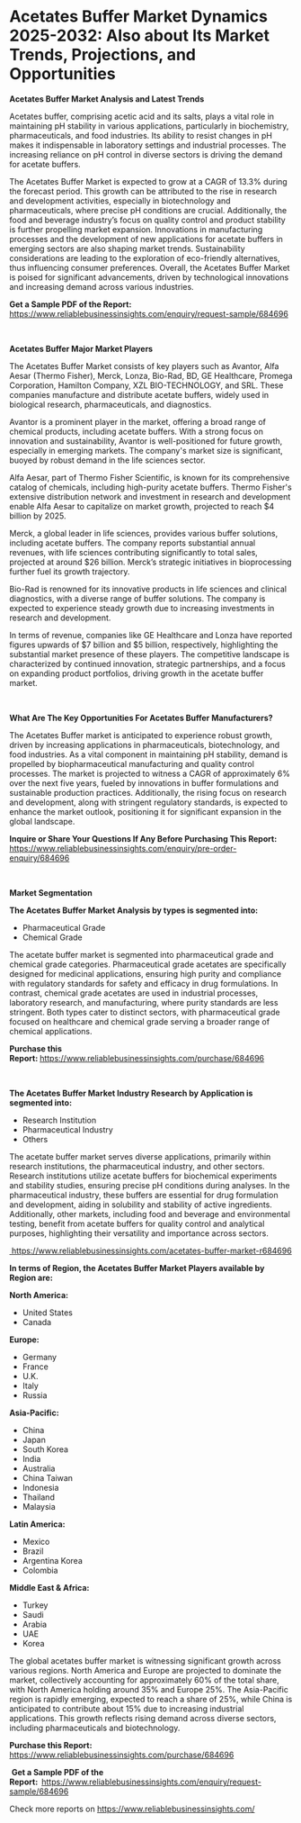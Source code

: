 <p><h1>Acetates Buffer Market Dynamics 2025-2032: Also about Its Market Trends, Projections, and Opportunities</h1></p><p><strong>Acetates Buffer Market Analysis and Latest Trends</strong></p>
<p><p>Acetates buffer, comprising acetic acid and its salts, plays a vital role in maintaining pH stability in various applications, particularly in biochemistry, pharmaceuticals, and food industries. Its ability to resist changes in pH makes it indispensable in laboratory settings and industrial processes. The increasing reliance on pH control in diverse sectors is driving the demand for acetate buffers.</p><p>The Acetates Buffer Market is expected to grow at a CAGR of 13.3% during the forecast period. This growth can be attributed to the rise in research and development activities, especially in biotechnology and pharmaceuticals, where precise pH conditions are crucial. Additionally, the food and beverage industry’s focus on quality control and product stability is further propelling market expansion. Innovations in manufacturing processes and the development of new applications for acetate buffers in emerging sectors are also shaping market trends. Sustainability considerations are leading to the exploration of eco-friendly alternatives, thus influencing consumer preferences. Overall, the Acetates Buffer Market is poised for significant advancements, driven by technological innovations and increasing demand across various industries.</p></p>
<p><strong>Get a Sample PDF of the Report:&nbsp;</strong> <a href="https://www.reliablebusinessinsights.com/enquiry/request-sample/684696?utm_campaign=2760&utm_medium=2&utm_source=Github&utm_content=ia&utm_term=29032025&utm_id=acetates-buffer">https://www.reliablebusinessinsights.com/enquiry/request-sample/684696</a></p>
<p>&nbsp;</p>
<p><strong>Acetates Buffer Major Market Players</strong></p>
<p><p>The Acetates Buffer Market consists of key players such as Avantor, Alfa Aesar (Thermo Fisher), Merck, Lonza, Bio-Rad, BD, GE Healthcare, Promega Corporation, Hamilton Company, XZL BIO-TECHNOLOGY, and SRL. These companies manufacture and distribute acetate buffers, widely used in biological research, pharmaceuticals, and diagnostics.</p><p>Avantor is a prominent player in the market, offering a broad range of chemical products, including acetate buffers. With a strong focus on innovation and sustainability, Avantor is well-positioned for future growth, especially in emerging markets. The company's market size is significant, buoyed by robust demand in the life sciences sector.</p><p>Alfa Aesar, part of Thermo Fisher Scientific, is known for its comprehensive catalog of chemicals, including high-purity acetate buffers. Thermo Fisher's extensive distribution network and investment in research and development enable Alfa Aesar to capitalize on market growth, projected to reach $4 billion by 2025.</p><p>Merck, a global leader in life sciences, provides various buffer solutions, including acetate buffers. The company reports substantial annual revenues, with life sciences contributing significantly to total sales, projected at around $26 billion. Merck’s strategic initiatives in bioprocessing further fuel its growth trajectory.</p><p>Bio-Rad is renowned for its innovative products in life sciences and clinical diagnostics, with a diverse range of buffer solutions. The company is expected to experience steady growth due to increasing investments in research and development.</p><p>In terms of revenue, companies like GE Healthcare and Lonza have reported figures upwards of $7 billion and $5 billion, respectively, highlighting the substantial market presence of these players. The competitive landscape is characterized by continued innovation, strategic partnerships, and a focus on expanding product portfolios, driving growth in the acetate buffer market.</p></p>
<p>&nbsp;</p>
<p><strong>What Are The Key Opportunities For Acetates Buffer Manufacturers?</strong></p>
<p><p>The Acetates Buffer market is anticipated to experience robust growth, driven by increasing applications in pharmaceuticals, biotechnology, and food industries. As a vital component in maintaining pH stability, demand is propelled by biopharmaceutical manufacturing and quality control processes. The market is projected to witness a CAGR of approximately 6% over the next five years, fueled by innovations in buffer formulations and sustainable production practices. Additionally, the rising focus on research and development, along with stringent regulatory standards, is expected to enhance the market outlook, positioning it for significant expansion in the global landscape.</p></p>
<p><strong>Inquire or Share Your Questions If Any Before Purchasing This Report:</strong> <a href="https://www.reliablebusinessinsights.com/enquiry/pre-order-enquiry/684696?utm_campaign=2760&utm_medium=2&utm_source=Github&utm_content=ia&utm_term=29032025&utm_id=acetates-buffer">https://www.reliablebusinessinsights.com/enquiry/pre-order-enquiry/684696</a></p>
<p>&nbsp;</p>
<p><strong>Market Segmentation</strong></p>
<p><strong>The Acetates Buffer Market Analysis by types is segmented into:</strong></p>
<p><ul><li>Pharmaceutical Grade</li><li>Chemical Grade</li></ul></p>
<p><p>The acetate buffer market is segmented into pharmaceutical grade and chemical grade categories. Pharmaceutical grade acetates are specifically designed for medicinal applications, ensuring high purity and compliance with regulatory standards for safety and efficacy in drug formulations. In contrast, chemical grade acetates are used in industrial processes, laboratory research, and manufacturing, where purity standards are less stringent. Both types cater to distinct sectors, with pharmaceutical grade focused on healthcare and chemical grade serving a broader range of chemical applications.</p></p>
<p><strong>Purchase this Report:&nbsp;</strong><a href="https://www.reliablebusinessinsights.com/purchase/684696?utm_campaign=2760&utm_medium=2&utm_source=Github&utm_content=ia&utm_term=29032025&utm_id=acetates-buffer">https://www.reliablebusinessinsights.com/purchase/684696</a></p>
<p>&nbsp;</p>
<p><strong>The Acetates Buffer Market Industry Research by Application is segmented into:</strong></p>
<p><ul><li>Research Institution</li><li>Pharmaceutical Industry</li><li>Others</li></ul></p>
<p><p>The acetate buffer market serves diverse applications, primarily within research institutions, the pharmaceutical industry, and other sectors. Research institutions utilize acetate buffers for biochemical experiments and stability studies, ensuring precise pH conditions during analyses. In the pharmaceutical industry, these buffers are essential for drug formulation and development, aiding in solubility and stability of active ingredients. Additionally, other markets, including food and beverage and environmental testing, benefit from acetate buffers for quality control and analytical purposes, highlighting their versatility and importance across sectors.</p></p>
<p><a href="https://www.reliablebusinessinsights.com/acetates-buffer-market-r684696?utm_campaign=2760&utm_medium=2&utm_source=Github&utm_content=ia&utm_term=29032025&utm_id=acetates-buffer">&nbsp;https://www.reliablebusinessinsights.com/acetates-buffer-market-r684696</a></p>
<p><strong>In terms of Region, the Acetates Buffer Market Players available by Region are:</strong></p>
<p>
    <p> <strong> North America: </strong>
        <ul>
            <li>United States</li>
            <li>Canada</li>
        </ul>
        </p> 
    <p> <strong> Europe: </strong>
        <ul>
            <li>Germany</li>
            <li>France</li>
            <li>U.K.</li>
            <li>Italy</li>
            <li>Russia</li>
        </ul>
        </p> 
    <p> <strong> Asia-Pacific: </strong>
        <ul>
            <li>China</li>
            <li>Japan</li>
            <li>South Korea</li>
            <li>India</li>
            <li>Australia</li>
            <li>China Taiwan</li>
            <li>Indonesia</li>
            <li>Thailand</li>
            <li>Malaysia</li>
        </ul>
        </p> 
    <p> <strong> Latin America: </strong>
        <ul>
            <li>Mexico</li>
            <li>Brazil</li>
            <li>Argentina Korea</li>
            <li>Colombia</li>
        </ul>
        </p> 
    <p> <strong> Middle East & Africa: </strong>
        <ul>
            <li>Turkey</li>
            <li>Saudi</li>
            <li>Arabia</li>
            <li>UAE</li>
            <li>Korea</li>
        </ul>
    </p>
    </p>
<p><p>The global acetates buffer market is witnessing significant growth across various regions. North America and Europe are projected to dominate the market, collectively accounting for approximately 60% of the total share, with North America holding around 35% and Europe 25%. The Asia-Pacific region is rapidly emerging, expected to reach a share of 25%, while China is anticipated to contribute about 15% due to increasing industrial applications. This growth reflects rising demand across diverse sectors, including pharmaceuticals and biotechnology.</p></p>
<p><strong>Purchase this Report: </strong><a href="https://www.reliablebusinessinsights.com/purchase/684696?utm_campaign=2760&utm_medium=2&utm_source=Github&utm_content=ia&utm_term=29032025&utm_id=acetates-buffer">https://www.reliablebusinessinsights.com/purchase/684696</a></p>
<p>&nbsp;<strong>Get a Sample PDF of the Report:&nbsp;&nbsp;</strong><a href="https://www.reliablebusinessinsights.com/enquiry/request-sample/684696?utm_campaign=2760&utm_medium=2&utm_source=Github&utm_content=ia&utm_term=29032025&utm_id=acetates-buffer">https://www.reliablebusinessinsights.com/enquiry/request-sample/684696</a></p>
<p><strong></strong></p>
<p>Check more reports on <a href="https://www.reliablebusinessinsights.com/?utm_campaign=2760&utm_medium=2&utm_source=Github&utm_content=ia&utm_term=29032025&utm_id=acetates-buffer">https://www.reliablebusinessinsights.com/</a></p>